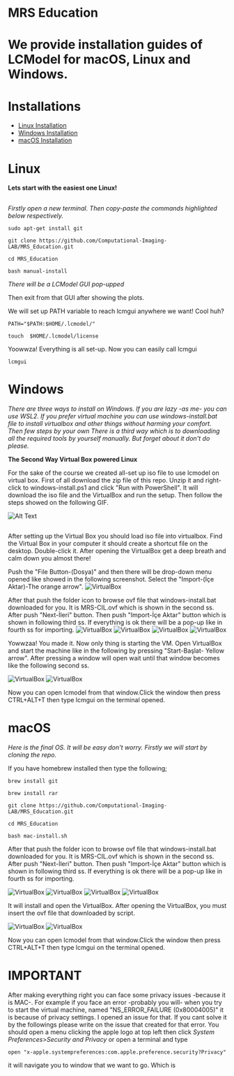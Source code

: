 # MRS Education

# We provide installation guides of LCModel for macOS, Linux and Windows. 

# Installations

   * [Linux Installation](#linux)
   * [Windows Installation](#windows)
   * [macOS Installation](#macos)



## <h1>Linux</h1> <a name="linux"></a>
**Lets start with the easiest one Linux!**
##
*Firstly open a new terminal. Then copy-paste the commands highlighted below respectively.*

`sudo apt-get install git`

`git clone https://github.com/Computational-Imaging-LAB/MRS_Education.git`

`cd MRS_Education`

`bash manual-install`

*There will be a LCModel GUI pop-upped*

Then exit from that GUI after showing the plots.

We will set up PATH variable to reach lcmgui anywhere we want! Cool huh?

`PATH="$PATH:$HOME/.lcmodel/"`

`touch  $HOME/.lcmodel/license`

Yoowwza! Everything is all set-up.
Now you can easily call lcmgui

`lcmgui`


## <h1>Windows</h1> <a name="windows"></a>

*There are three ways to install on Windows. If you are lazy -as me- you can use WSL2. If you prefer virtual machine you can use windows-install.bat file to install virtualbox and other things without harming your comfort. Then few steps by your own*
*There is a third way which is to downloading all the required tools by yourself manually. But forget about it don't do please.*

**The Second Way Virtual Box powered Linux**

For the sake of the course we created all-set up iso file to use lcmodel on virtual box. First of all download the zip file of this repo. Unzip it and right-click to windows-install.ps1 and click "Run with PowerShell". It will download the iso file and the VirtualBox and run the setup. Then follow the steps showed on the following GIF.  

![Alt Text](https://github.com/Computational-Imaging-LAB/MRS_Education/blob/main/VirtualBox_ss/VBsetup.gif)

##

After setting up the Virtual Box you should load iso file into virtualbox. Find the Virtual Box in your computer it should create a shortcut file on the desktop. Double-click it. 
After opening the VirtualBox get a deep breath and calm down you almost there!

Push the "File Button-(Dosya)" and then there will be drop-down menu opened like showed in the following screenshot. Select the "Import-(İçe Aktar)-The orange arrow". 
![VirtualBox](https://github.com/Computational-Imaging-LAB/MRS_Education/blob/main/VirtualBox_ss/8.png?raw=true)

After that push the folder icon to browse ovf file that windows-install.bat downloaded for you. It is MRS-CIL.ovf which is shown in the second ss. After push "Next-İleri" button. Then push "Import-İçe Aktar" button which is shown in following third ss. If everything is ok there will be a pop-up like in fourth ss for importing. 
![VirtualBox](https://github.com/Computational-Imaging-LAB/MRS_Education/blob/main/VirtualBox_ss/9.png?raw=true)
![VirtualBox](https://github.com/Computational-Imaging-LAB/MRS_Education/blob/main/VirtualBox_ss/11.png?raw=true)
![VirtualBox](https://github.com/Computational-Imaging-LAB/MRS_Education/blob/main/VirtualBox_ss/12.png?raw=true)
![VirtualBox](https://github.com/Computational-Imaging-LAB/MRS_Education/blob/main/VirtualBox_ss/13.png?raw=true)

Yowwzaa! You made it. Now only thing is starting the VM. Open VirtualBox and start the machine like in the following by pressing "Start-Başlat- Yellow arrow". After pressing a window will open wait until that window becomes like the following second ss. 

![VirtualBox](https://github.com/Computational-Imaging-LAB/MRS_Education/blob/main/VirtualBox_ss/14.png?raw=true)
![VirtualBox](https://github.com/Computational-Imaging-LAB/MRS_Education/blob/main/VirtualBox_ss/15.PNG?raw=true)

Now you can open lcmodel from that window.Click the window then press CTRL+ALT+T then type lcmgui on the terminal opened. 

# <h1>macOS</h1> <a name="macos"></a>


*Here is the final OS. It will be easy don't worry. Firstly we will start by cloning the repo.*

If you have homebrew installed then type the following;

`brew install git`

`brew install rar`

`git clone https://github.com/Computational-Imaging-LAB/MRS_Education.git`

`cd MRS_Education`

`bash mac-install.sh`


After that push the folder icon to browse ovf file that windows-install.bat downloaded for you. It is MRS-CIL.ovf which is shown in the second ss. After push "Next-İleri" button. Then push "Import-İçe Aktar" button which is shown in following third ss. If everything is ok there will be a pop-up like in fourth ss for importing. 



![VirtualBox](https://github.com/Computational-Imaging-LAB/MRS_Education/blob/main/VirtualBox_ss/9.png?raw=true)
![VirtualBox](https://github.com/Computational-Imaging-LAB/MRS_Education/blob/main/VirtualBox_ss/11.png?raw=true)
![VirtualBox](https://github.com/Computational-Imaging-LAB/MRS_Education/blob/main/VirtualBox_ss/12.png?raw=true)
![VirtualBox](https://github.com/Computational-Imaging-LAB/MRS_Education/blob/main/VirtualBox_ss/13.png?raw=true)

It will install and open the VirtualBox. After opening the VirtualBox, you must insert the ovf file that downloaded by script.   

![VirtualBox](https://github.com/Computational-Imaging-LAB/MRS_Education/blob/main/VirtualBox_ss/14.png?raw=true)
![VirtualBox](https://github.com/Computational-Imaging-LAB/MRS_Education/blob/main/VirtualBox_ss/15.PNG?raw=true)

Now you can open lcmodel from that window.Click the window then press CTRL+ALT+T then type lcmgui on the terminal opened. 


# IMPORTANT 

After making everything right you can face some privacy issues -because it is MAC-. For example if you face an error -probably you will- when you try to start the virtual machine, named "NS_ERROR_FAILURE (0x80004005)" it is because of privacy settings. I opened an issue for that. If you cant solve it by the followings please write on the issue that created for that error. You should open a menu clicking the apple logo at top left then click *System Preferences*>*Security and Privacy* or open a terminal and type 

`open "x-apple.systempreferences:com.apple.preference.security?Privacy"` 

it will navigate you to window that we want to go. Which is 











